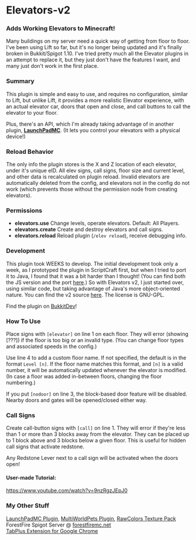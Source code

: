 # Elevators-v2
### Adds Working Elevators to Minecraft!

Many buildings on my server need a quick way of getting from floor to floor. I've been using Lift so far, but it's no longer being updated and it's finally broken in Bukkit/Spigot 1.10. I've tried pretty much all the Elevator plugins in an attempt to replace it, but they just don't have the features I want, and many just don't work in the first place.

### Summary
This plugin is simple and easy to use, and requires no configuration, similar to Lift, but unlike Lift, it provides a more realistic Elevator experience, with an actual elevator car, doors that open and close, and call buttons to call the elevator to your floor.

Plus, there's an API, which I'm already taking advantage of in another plugin, **[LaunchPadMC](http://dev.bukkit.org/projects/launchpad-mc)**. (It lets you control your elevators with a physical device!)

### Reload Behavior
The only info the plugin stores is the X and Z location of each elevator, under it's unique eID. All elev signs, call signs, floor size and current level, and other data is recalculated on plugin reload. Invalid elevators are automatically deleted from the config, and elevators not in the config do not work (which prevents those without the permission node from creating elevators).

### Permissions
- **elevators.use** Change levels, operate elevators. Default: All Players.
- **elevators.create** Create and destroy elevators and call signs.
- **elevators.reload** Reload plugin (`/elev reload`), receive debugging info.

### Development
This plugin took WEEKS to develop. The initial development took only a week, as I prototyped the plugin in ScriptCraft first, but when I tried to port it to Java, I found that it was a bit harder than I thought! (You can find both the JS version and the port [here](https://github.com/Pecacheu/Elevators).) So with Elevators v2, I just started over, using similar code, but taking advantage of Java's more object-oriented nature. You can find the v2 source [here](https://github.com/Pecacheu/Elevators-v2). The license is GNU-GPL.

Find the plugin on [BukkitDev](http://dev.bukkit.org/projects/elevators-v2)!

### How To Use
Place signs with `[elevator]` on line 1 on each floor. They will error (showing [???]) if the floor is too big or an invalid type. (You can change floor types and associated speeds in the config.)

Use line 4 to add a custom floor name. If not specified, the default is in the format `Level [n]`. If the floor name matches this format, and `[n]` is a valid number, it will be automatically updated whenever the elevator is modified. (In case a floor was added in-between floors, changing the floor numbering.)

If you put `[nodoor]` on line 3, the block-based door feature will be disabled. Nearby doors and gates will be opened/closed either way.

### Call Signs

Create call-button signs with `[call]` on line 1. They will error if they're less than 1 or more than 3 blocks away from the elevator. They can be placed up to 1 block above and 3 blocks below a given floor. This is useful for hidden call signs that activate redstone.

Any Redstone Lever next to a call sign will be activated when the doors open!

#### User-made Tutorial:
https://www.youtube.com/watch?v=9nzRgzJEpJ0

### My Other Stuff
[LaunchPadMC Plugin](http://dev.bukkit.org/projects/launchpad-mc), [MultiWorldPets Plugin](http://dev.bukkit.org/projects/multiworldpets), [RawColors Texture Pack](http://planetminecraft.com/texture_pack/raw-colors-15-low-contrast-complete-resource-pack)  
ForestFire Spigot Server @ [forestfiremc.net](http://forestfiremc.net)  
[TabPlus Extension for Google Chrome](http://chrome.google.com/webstore/detail/tabplus/hfcdmjginkilbcfeffkkggemafdjflhp)